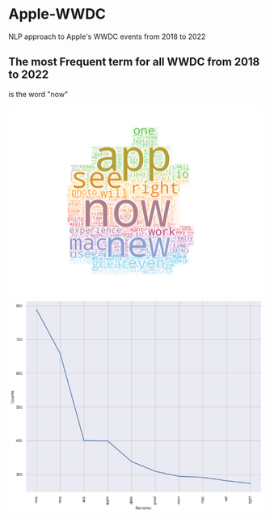 # Apple-WWDC
 NLP approach to Apple's WWDC events from 2018 to 2022


## The most Frequent term for all WWDC from 2018 to 2022

is the word "now"

<img src="./output_img/apple_logo_wordcloud.png" alt="all wwdc wordcloud" width="1200" >

<img src="./output_img/all_one_word.png" alt="all wwdc word frequency count" width="1200" >


